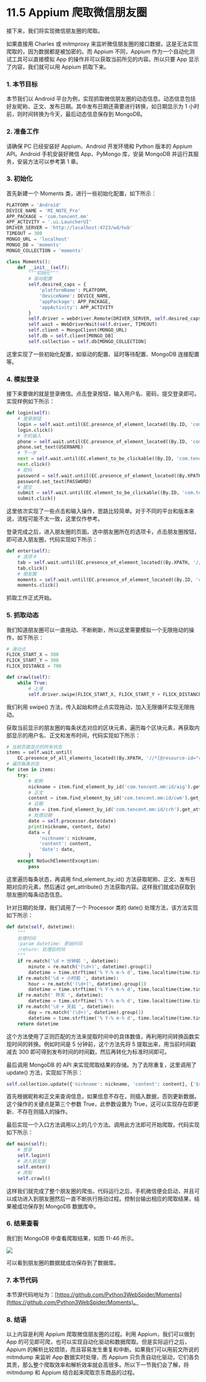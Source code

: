 # 11.5 Appium 爬取微信朋友圈

接下来，我们将实现微信朋友圈的爬取。

如果直接用 Charles 或 mitmproxy 来监听微信朋友圈的接口数据，这是无法实现爬取的，因为数据都是被加密的。而 Appium 不同，Appium 作为一个自动化测试工具可以直接模拟 App 的操作并可以获取当前所见的内容。所以只要 App 显示了内容，我们就可以用 Appium 抓取下来。

### 1. 本节目标

本节我们以 Android 平台为例，实现抓取微信朋友圈的动态信息。动态信息包括好友昵称、正文、发布日期。其中发布日期还需要进行转换，如日期显示为 1 小时前，则时间转换为今天，最后动态信息保存到 MongoDB。

### 2. 准备工作

请确保 PC 已经安装好 Appium、Android 开发环境和 Python 版本的 Appium API。Android 手机安装好微信 App、PyMongo 库，安装 MongoDB 并运行其服务，安装方法可以参考第 1 章。

### 3. 初始化

首先新建一个 Moments 类，进行一些初始化配置，如下所示：

```python
PLATFORM = 'Android'
DEVICE_NAME = 'MI_NOTE_Pro'
APP_PACKAGE = 'com.tencent.mm'
APP_ACTIVITY = '.ui.LauncherUI'
DRIVER_SERVER = 'http://localhost:4723/wd/hub'
TIMEOUT = 300
MONGO_URL = 'localhost'
MONGO_DB = 'moments'
MONGO_COLLECTION = 'moments'

class Moments():
    def __init__(self):
        """初始化"""
        # 驱动配置
        self.desired_caps = {
            'platformName': PLATFORM,
            'deviceName': DEVICE_NAME,
            'appPackage': APP_PACKAGE,
            'appActivity': APP_ACTIVITY
        }
        self.driver = webdriver.Remote(DRIVER_SERVER, self.desired_caps)
        self.wait = WebDriverWait(self.driver, TIMEOUT)
        self.client = MongoClient(MONGO_URL)
        self.db = self.client[MONGO_DB]
        self.collection = self.db[MONGO_COLLECTION]
```

这里实现了一些初始化配置，如驱动的配置、延时等待配置、MongoDB 连接配置等。

### 4. 模拟登录

接下来要做的就是登录微信。点击登录按钮，输入用户名、密码，提交登录即可。实现样例如下所示：

```python
def login(self):
    # 登录按钮
    login = self.wait.until(EC.presence_of_element_located((By.ID, 'com.tencent.mm:id/cjk')))
    login.click()
    # 手机输入
    phone = self.wait.until(EC.presence_of_element_located((By.ID, 'com.tencent.mm:id/h2')))
    phone.set_text(USERNAME)
    # 下一步
    next = self.wait.until(EC.element_to_be_clickable((By.ID, 'com.tencent.mm:id/adj')))
    next.click()
    # 密码
    password = self.wait.until(EC.presence_of_element_located((By.XPATH, '//*[@resource-id="com.tencent.mm:id/h2"][1]')))
    password.set_text(PASSWORD)
    # 提交
    submit = self.wait.until(EC.element_to_be_clickable((By.ID, 'com.tencent.mm:id/adj')))
    submit.click()
```

这里依次实现了一些点击和输入操作，思路比较简单。对于不同的平台和版本来说，流程可能不太一致，这里仅作参考。

登录完成之后，进入朋友圈的页面。选中朋友圈所在的选项卡，点击朋友圈按钮，即可进入朋友圈，代码实现如下所示：

```python
def enter(self):
    # 选项卡
    tab = self.wait.until(EC.presence_of_element_located((By.XPATH, '//*[@resource-id="com.tencent.mm:id/bw3"][3]')))
    tab.click()
    # 朋友圈
    moments = self.wait.until(EC.presence_of_element_located((By.ID, 'com.tencent.mm:id/atz')))
    moments.click()
```

抓取工作正式开始。

### 5. 抓取动态

我们知道朋友圈可以一直拖动、不断刷新，所以这里需要模拟一个无限拖动的操作，如下所示：

```python
# 滑动点
FLICK_START_X = 300
FLICK_START_Y = 300
FLICK_DISTANCE = 700

def crawl(self):
    while True:
        # 上滑
        self.driver.swipe(FLICK_START_X, FLICK_START_Y + FLICK_DISTANCE, FLICK_START_X, FLICK_START_Y)
```

我们利用 swipe() 方法，传入起始和终止点实现拖动，加入无限循环实现无限拖动。

获取当前显示的朋友圈的每条状态对应的区块元素，遍历每个区块元素，再获取内部显示的用户名、正文和发布时间，代码实现如下所示：

```python
# 当前页面显示的所有状态
items = self.wait.until(
    EC.presence_of_all_elements_located((By.XPATH, '//*[@resource-id="com.tencent.mm:id/cve"]//android.widget.FrameLayout')))
# 遍历每条状态
for item in items:
    try:
        # 昵称
        nickname = item.find_element_by_id('com.tencent.mm:id/aig').get_attribute('text')
        # 正文
        content = item.find_element_by_id('com.tencent.mm:id/cwm').get_attribute('text')
        # 日期
        date = item.find_element_by_id('com.tencent.mm:id/crh').get_attribute('text')
        # 处理日期
        date = self.processor.date(date)
        print(nickname, content, date)
        data = {
            'nickname': nickname,
            'content': content,
            'date': date,
        }   
    except NoSuchElementException:
        pass
```

这里遍历每条状态，再调用 find_element_by_id() 方法获取昵称、正文、发布日期对应的元素，然后通过 get_attribute() 方法获取内容。这样我们就成功获取到朋友圈的每条动态信息。

针对日期的处理，我们调用了一个 Processor 类的 date() 处理方法，该方法实现如下所示：

```python
def date(self, datetime):
    """
    处理时间
    :param datetime: 原始时间
    :return: 处理后时间
    """
    if re.match('\d + 分钟前 ', datetime):
        minute = re.match('(\d+)', datetime).group(1)
        datetime = time.strftime('% Y-% m-% d', time.localtime(time.time() - float(minute) * 60))
    if re.match('\d + 小时前 ', datetime):
        hour = re.match('(\d+)', datetime).group(1)
        datetime = time.strftime('% Y-% m-% d', time.localtime(time.time() - float(hour) * 60 * 60))
    if re.match(' 昨天 ', datetime):
        datetime = time.strftime('% Y-% m-% d', time.localtime(time.time() - 24 * 60 * 60))
    if re.match('\d + 天前 ', datetime):
        day = re.match('(\d+)', datetime).group(1)
        datetime = time.strftime('% Y-% m-% d', time.localtime(time.time()) - float(day) * 24 * 60 * 60)
    return datetime
```

这个方法使用了正则匹配的方法来提取时间中的具体数值，再利用时间转换函数实现时间的转换。例如时间是 5 分钟前，这个方法先将 5 提取出来，用当前时间戳减去 300 即可得到发布时间的时间戳，然后再转化为标准时间即可。

最后调用 MongoDB 的 API 来实现爬取结果的存储。为了去除重复，这里调用了 update() 方法，实现如下所示：

```python
self.collection.update({'nickname': nickname, 'content': content}, {'$set': data}, True)
```

首先根据昵称和正文来查询信息，如果信息不存在，则插入数据，否则更新数据。这个操作的关键点是第三个参数 True，此参数设置为 True，这可以实现存在即更新、不存在则插入的操作。

最后实现一个入口方法调用以上的几个方法。调用此方法即可开始爬取，代码实现如下所示：

```python
def main(self):
    # 登录
    self.login()
    # 进入朋友圈
    self.enter()
    # 爬取
    self.crawl()
```

这样我们就完成了整个朋友圈的爬虫。代码运行之后，手机微信便会启动，并且可以成功进入到朋友圈然后一直不断执行拖动过程。控制台输出相应的爬取结果，结果被成功保存到 MongoDB 数据库中。

### 6. 结果查看

我们到 MongoDB 中查看爬取结果，如图 11-46 所示。

![](../assets/11-46.jpg)

可以看到朋友圈的数据就成功保存到了数据库。

### 7. 本节代码

本节源代码地址为：[https://github.com/Python3WebSpider/Moments](https://github.com/Python3WebSpider/Moments)。

### 8. 结语

以上内容是利用 Appium 爬取微信朋友圈的过程。利用 Appium，我们可以做到 App 的可见即可爬，也可以实现自动化驱动和数据爬取。但是实际运行之后，Appium 的解析比较烦琐，而且容易发生重复和中断。如果我们可以用前文所说的 mitmdump 来监听 App 数据实时处理，而 Appium 只负责自动化驱动，它们各负其责，那么整个爬取效率和解析效率就会高很多。所以下一节我们会了解，将 mitmdump 和 Appium 结合起来爬取京东商品的过程。
